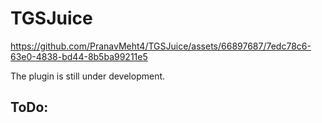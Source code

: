 # TGSJuice

https://github.com/PranavMeht4/TGSJuice/assets/66897687/7edc78c6-63e0-4838-bd44-8b5ba99211e5

The plugin is still under development.


## ToDo:

